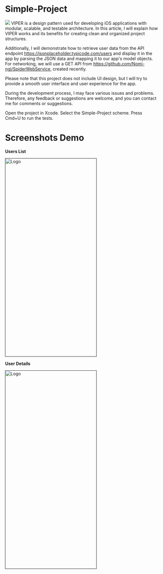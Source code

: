 # Simple-Project 
<a href="https://codeclimate.com/github/Nomi-ngj/Simple-Project/maintainability"><img src="https://api.codeclimate.com/v1/badges/d169b29112962f0c7039/maintainability" /></a>
VIPER is a design pattern used for developing iOS applications with modular, scalable, and testable architecture. In this article, I will explain how VIPER works and its benefits for creating clean and organized project structures.

Additionally, I will demonstrate how to retrieve user data from the API endpoint https://jsonplaceholder.typicode.com/users and display it in the app by parsing the JSON data and mapping it to our app's model objects. For networking, we will use a GET API from https://github.com/Nomi-ngj/SpiderWebService, created recently.

Please note that this project does not include UI design, but I will try to provide a smooth user interface and user experience for the app.

During the development process, I may face various issues and problems. Therefore, any feedback or suggestions are welcome, and you can contact me for comments or suggestions.

Open the project in Xcode.
Select the Simple-Project scheme.
Press Cmd+U to run the tests.

# Screenshots Demo

**Users List**

  <a href="">
        <img src="https://user-images.githubusercontent.com/17121200/235467258-d297d66f-ba9b-40cf-8f94-fa38f68d35c8.png" alt="Logo" width="300" height="650">
  </a>


**User Details**

  <a href="">
        <img src="https://user-images.githubusercontent.com/17121200/235467657-2c2d5a18-1bc3-4cf4-877e-fe4f6245640b.png" alt="Logo" width="300" height="650">
  </a>
